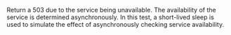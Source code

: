 Return a 503 due to the service being unavailable. The availability of
the service is determined asynchronously. In this test, a short-lived
sleep is used to simulate the effect of asynchronously checking service
availability.

<resource-map/>

<request/>

<response/>
